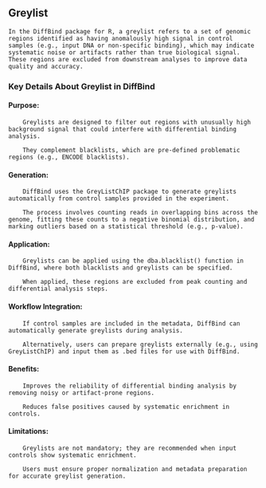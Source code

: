 
## Greylist 
    In the DiffBind package for R, a greylist refers to a set of genomic regions identified as having anomalously high signal in control samples (e.g., input DNA or non-specific binding), which may indicate systematic noise or artifacts rather than true biological signal. These regions are excluded from downstream analyses to improve data quality and accuracy.

### Key Details About Greylist in DiffBind

#### Purpose:

        Greylists are designed to filter out regions with unusually high background signal that could interfere with differential binding analysis.

        They complement blacklists, which are pre-defined problematic regions (e.g., ENCODE blacklists).

#### Generation:

        DiffBind uses the GreyListChIP package to generate greylists automatically from control samples provided in the experiment.

        The process involves counting reads in overlapping bins across the genome, fitting these counts to a negative binomial distribution, and marking outliers based on a statistical threshold (e.g., p-value).

#### Application:

        Greylists can be applied using the dba.blacklist() function in DiffBind, where both blacklists and greylists can be specified.

        When applied, these regions are excluded from peak counting and differential analysis steps.

#### Workflow Integration:

        If control samples are included in the metadata, DiffBind can automatically generate greylists during analysis.

        Alternatively, users can prepare greylists externally (e.g., using GreyListChIP) and input them as .bed files for use with DiffBind.

#### Benefits:

        Improves the reliability of differential binding analysis by removing noisy or artifact-prone regions.

        Reduces false positives caused by systematic enrichment in controls.

#### Limitations:

        Greylists are not mandatory; they are recommended when input controls show systematic enrichment.

        Users must ensure proper normalization and metadata preparation for accurate greylist generation.
